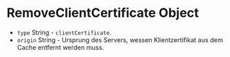 # RemoveClientCertificate Object

* `type` String - `clientCertificate`.
* `origin` String - Ursprung des Servers, wessen Klientzertifikat aus dem Cache entfernt werden muss.